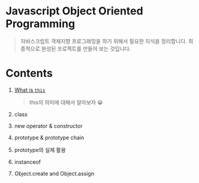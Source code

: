 # Javascript Object Oriented Programming

> 자바스크립트 객체지향 프로그래밍을 하기 위해서 필요한 지식을 정리합니다. 최종적으로 완성된 프로젝트를 만들어 보는 것입니다.

# Contents

1. [What is `this`](concept/this.md)

   > this의 의미에 대해서 알아보자 😀

2. class

3. new operator & constructor

4. prototype & prototype chain

5. prototype의 실제 활용

6. instanceof

7. Object.create and Object.assign
